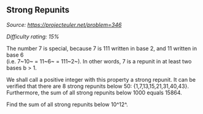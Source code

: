 Strong Repunits
---------------

*Source: https://projecteuler.net/problem=346*


*Difficulty rating: 15%*

The number 7 is special, because 7 is 111 written in base 2, and 11
written in base 6\
(i.e. 7~10~ = 11~6~ = 111~2~). In other words, 7 is a repunit in at
least two bases b \> 1.

We shall call a positive integer with this property a strong repunit. It
can be verified that there are 8 strong repunits below 50:
{1,7,13,15,21,31,40,43}.\
Furthermore, the sum of all strong repunits below 1000 equals 15864.

Find the sum of all strong repunits below 10^12^.
